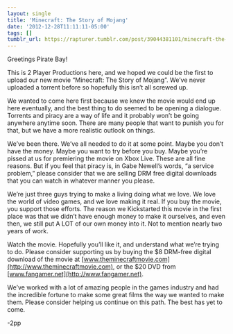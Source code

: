 ```yaml
---
layout: single
title: 'Minecraft: The Story of Mojang'
date: '2012-12-28T11:11:11-05:00'
tags: []
tumblr_url: https://rapturer.tumblr.com/post/39044381101/minecraft-the-story-of-mojang
---
```

Greetings Pirate Bay!

This is 2 Player Productions here, and we hoped we could be the first to upload our new movie “Minecraft: The Story of Mojang”. We’ve never uploaded a torrent before so hopefully this isn’t all screwed up.

We wanted to come here first because we knew the movie would end up here eventually, and the best thing to do seemed to be opening a dialogue. Torrents and piracy are a way of life and it probably won’t be going anywhere anytime soon. There are many people that want to punish you for that, but we have a more realistic outlook on things.

We’ve been there. We’ve all needed to do it at some point. Maybe you don’t have the money. Maybe you want to try before you buy. Maybe you’re pissed at us for premiering the movie on Xbox Live. These are all fine reasons. But if you feel that piracy is, in Gabe Newell’s words, “a service problem,” please consider that we are selling DRM free digital downloads that you can watch in whatever manner you please.

We’re just three guys trying to make a living doing what we love. We love the world of video games, and we love making it real. If you buy the movie, you support those efforts. The reason we Kickstarted this movie in the first place was that we didn’t have enough money to make it ourselves, and even then, we still put A LOT of our own money into it. Not to mention nearly two years of work.

Watch the movie. Hopefully you’ll like it, and understand what we’re trying to do. Please consider supporting us by buying the $8 DRM-free digital download of the movie at [www.theminecraftmovie.com](http://www.theminecraftmovie.com), or the $20 DVD from [www.fangamer.net](http://www.fangamer.net).

We’ve worked with a lot of amazing people in the games industry and had the incredible fortune to make some great films the way we wanted to make them. Please consider helping us continue on this path. The best has yet to come.

-2pp

